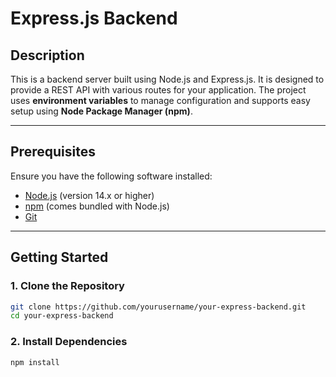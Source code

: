 # Express.js Backend

## Description
This is a backend server built using Node.js and Express.js. It is designed to provide a REST API with various routes for your application. The project uses **environment variables** to manage configuration and supports easy setup using **Node Package Manager (npm)**.

---

## Prerequisites

Ensure you have the following software installed:

- [Node.js](https://nodejs.org/) (version 14.x or higher)
- [npm](https://www.npmjs.com/) (comes bundled with Node.js)
- [Git](https://git-scm.com/)

---

## Getting Started

### 1. Clone the Repository

```bash
git clone https://github.com/yourusername/your-express-backend.git
cd your-express-backend

```
### 2. Install Dependencies

```bash
npm install
```
